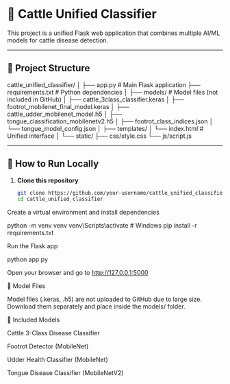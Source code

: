 # 🐄 Cattle Unified Classifier

This project is a unified Flask web application that combines multiple AI/ML models for cattle disease detection.

---

## 📁 Project Structure
cattle_unified_classifier/
│
├── app.py # Main Flask application
├── requirements.txt # Python dependencies
│
├── models/ # Model files (not included in GitHub)
│ ├── cattle_3class_classifier.keras
│ ├── footrot_mobilenet_final_model.keras
│ ├── cattle_udder_mobilenet_model.h5
│ ├── tongue_classification_mobilenetv2.h5
│ ├── footrot_class_indices.json
│ └── tongue_model_config.json
│
├── templates/
│ └── index.html # Unified interface
│
└── static/
├── css/style.css
└── js/script.js


---

## 🚀 How to Run Locally

1. **Clone this repository**  
   ```bash
   git clone https://github.com/your-username/cattle_unified_classifier.git
   cd cattle_unified_classifier


Create a virtual environment and install dependencies

python -m venv venv
venv\Scripts\activate   # Windows
pip install -r requirements.txt


Run the Flask app

python app.py


Open your browser and go to http://127.0.0.1:5000

💾 Model Files

Model files (.keras, .h5) are not uploaded to GitHub due to large size.
Download them separately and place inside the models/ folder.

🧠 Included Models

Cattle 3-Class Disease Classifier

Footrot Detector (MobileNet)

Udder Health Classifier (MobileNet)

Tongue Disease Classifier (MobileNetV2)
